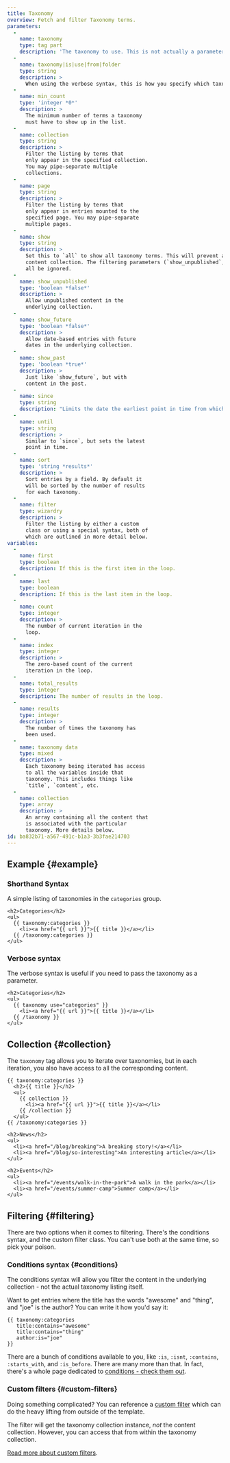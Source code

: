 ```yaml
---
title: Taxonomy
overview: Fetch and filter Taxonomy terms.
parameters:
  -
    name: taxonomy
    type: tag part
    description: 'The taxonomy to use. This is not actually a parameter, but part of the tag itself. For example, `{{ taxonomy:categories }}`'
  -
    name: taxonomy|is|use|from|folder
    type: string
    description: >
      When using the verbose syntax, this is how you specify which taxonomy to use.
  -
    name: min_count
    type: 'integer *0*'
    description: >
      The minimum number of terms a taxonomy
      must have to show up in the list.
  -
    name: collection
    type: string
    description: >
      Filter the listing by terms that
      only appear in the specified collection.
      You may pipe-separate multiple
      collections.
  -
    name: page
    type: string
    description: >
      Filter the listing by terms that
      only appear in entries mounted to the
      specified page. You may pipe-separate
      multiple pages.
  -
    name: show
    type: string
    description: >
      Set this to `all` to show all taxonomy terms. This will prevent any filtering of the underlying
      content collection. The filtering parameters (`show_unpublished`, `show_future`, etc) will
      all be ignored.
  -
    name: show_unpublished
    type: 'boolean *false*'
    description: >
      Allow unpublished content in the
      underlying collection.
  -
    name: show_future
    type: 'boolean *false*'
    description: >
      Allow date-based entries with future
      dates in the underlying collection.
  -
    name: show_past
    type: 'boolean *true*'
    description: >
      Just like `show_future`, but with
      content in the past.
  -
    name: since
    type: string
    description: "Limits the date the earliest point in time from which date-based entries should be fetched in the underlying collection. Use a plain English string here, as PHP's `strtotime` method will know what you mean. eg. `last sunday`, `january 15th, 2013`, `yesterday`."
  -
    name: until
    type: string
    description: >
      Similar to `since`, but sets the latest
      point in time.
  -
    name: sort
    type: 'string *results*'
    description: >
      Sort entries by a field. By default it
      will be sorted by the number of results
      for each taxonomy.
  -
    name: filter
    type: wizardry
    description: >
      Filter the listing by either a custom
      class or using a special syntax, both of
      which are outlined in more detail below.
variables:
  -
    name: first
    type: boolean
    description: If this is the first item in the loop.
  -
    name: last
    type: boolean
    description: If this is the last item in the loop.
  -
    name: count
    type: integer
    description: >
      The number of current iteration in the
      loop.
  -
    name: index
    type: integer
    description: >
      The zero-based count of the current
      iteration in the loop.
  -
    name: total_results
    type: integer
    description: The number of results in the loop.
  -
    name: results
    type: integer
    description: >
      The number of times the taxonomy has
      been used.
  -
    name: taxonomy data
    type: mixed
    description: >
      Each taxonomy being iterated has access
      to all the variables inside that
      taxonomy. This includes things like
      `title`, `content`, etc.
  -
    name: collection
    type: array
    description: >
      An array containing all the content that
      is associated with the particular
      taxonomy. More details below.
id: ba832b71-a567-491c-b1a3-3b3fae214703
---
```

## Example {#example}

### Shorthand Syntax

A simple listing of taxonomies in the `categories` group.

```
<h2>Categories</h2>
<ul>
  {{ taxonomy:categories }}
    <li><a href="{{ url }}">{{ title }}</a></li>
  {{ /taxonomy:categories }}
</ul>
```

### Verbose syntax

The verbose syntax is useful if you need to pass the taxonomy as a parameter.

```
<h2>Categories</h2>
<ul>
  {{ taxonomy use="categories" }}
    <li><a href="{{ url }}">{{ title }}</a></li>
  {{ /taxonomy }}
</ul>
```

## Collection {#collection}

The `taxonomy` tag allows you to iterate over taxonomies, but in each iteration, you also have access to all the corresponding content.

```
{{ taxonomy:categories }}
  <h2>{{ title }}</h2>
  <ul>
    {{ collection }}
      <li><a href="{{ url }}">{{ title }}</a></li>
    {{ /collection }}
  </ul>
{{ /taxonomy:categories }}
```

``` .language-output
<h2>News</h2>
<ul>
  <li><a href="/blog/breaking">A breaking story!</a></li>
  <li><a href="/blog/so-interesting">An interesting article</a></li>
</ul>

<h2>Events</h2>
<ul>
  <li><a href="/events/walk-in-the-park">A walk in the park</a></li>
  <li><a href="/events/summer-camp">Summer camp</a></li>
</ul>
```

## Filtering {#filtering}

There are two options when it comes to filtering. There's the conditions syntax, and the custom filter class. You can't use both at the same time, so pick your poison.

### Conditions syntax {#conditions}

The conditions syntax will allow you filter the content in the underlying collection - not the actual taxonomy listing itself.

Want to get entries where the title has the words "awesome" and "thing", and "joe" is the author? You can write it how you'd say it:

```
{{ taxonomy:categories
   title:contains="awesome"
   title:contains="thing"
   author:is="joe"
}}
```

There are a bunch of conditions available to you, like `:is`, `:isnt`, `:contains`, `:starts_with`, and `:is_before`. There are many more than that. In fact, there's a whole page dedicated to [conditions - check them out][conditions].


### Custom filters {#custom-filters}

Doing something complicated? You can reference a [custom filter][custom_filters] which can do the heavy lifting from outside of the template.

The filter will get the taxonomy collection instance, _not_ the content collection. However, you can access that from within the taxonomy collection.

[Read more about custom filters][custom_filters].



[conditions]: /reference/conditions
[custom_filters]: /addons/filters
